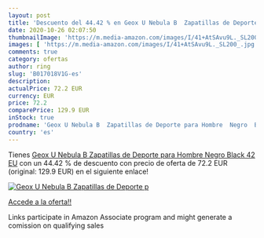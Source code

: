 ```yaml
---
layout: post
title: 'Descuento del 44.42 % en Geox U Nebula B  Zapatillas de Deporte p'
date: 2020-10-26 02:07:50
thumbnailImage: 'https://m.media-amazon.com/images/I/41+AtSAvu9L._SL200_.jpg'
images: [ 'https://m.media-amazon.com/images/I/41+AtSAvu9L._SL200_.jpg' ]
comments: true
category: ofertas
author: ring
slug: 'B017018V1G-es'
description:
actualPrice: 72.2 EUR
currency: EUR
price: 72.2
comparePrice: 129.9 EUR
inStock: true
prodname: 'Geox U Nebula B  Zapatillas de Deporte para Hombre  Negro  Black   42 EU'
country: 'es'
---
```


Tienes [Geox U Nebula B  Zapatillas de Deporte para Hombre  Negro  Black   42 EU](https://www.amazon.es/dp/B017018V1G/?tag=tolees-21) con un 44.42 % de descuento con precio de oferta de 72.2 EUR (original: 129.9 EUR) en el siguiente enlace!

[![Geox U Nebula B  Zapatillas de Deporte p](https://m.media-amazon.com/images/I/41+AtSAvu9L._SL200_.jpg)](https://www.amazon.es/dp/B017018V1G/?tag=tolees-21)

[Accede a la oferta!!](https://www.amazon.es/dp/B017018V1G/?tag=tolees-21)

Links participate in Amazon Associate program and might generate a comission on qualifying sales


